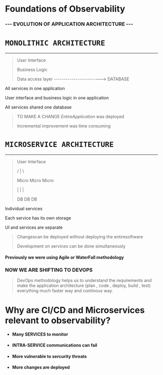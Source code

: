 # Foundations of Observability

### --- EVOLUTION OF APPLICATION ARCHITECTURE ---

# `MONOLITHIC ARCHITECTURE`

---

> User Interface
> 
> Business Logic
> 
> Data access layer ------------------------>  DATABASE

All services in one application 

User interface and business logic in one application

All services shared one database

> TO MAKE A CHANGE  $Entire Application$ was deployed
> 
> Incremental improvement was time consuming



# `MICROSERVICE ARCHITECTURE`

---

> User Interface 
> 
> /           |        \ 
> 
> Micro   Micro  Micro 
> 
> |           |          |
> 
> DB       DB      DB

Individual services

Each service has its own storage

UI and services are separate

>  Changescan be deployed without deploying the entiresoftware
> 
> Development on services can be done simultaneously
> 
> 

#### Previously we were using Agile or WaterFall methodology

### NOW WE ARE SHIFTING TO DEVOPS

> DevOps methodology helps us to understand the requirements and make the application architecture (plan , code , deploy, build , test) everything much faster way and continous way.

# Why are CI/CD and Microservices relevant to observability?

- #### Many SERVICES to monitor

- #### INTRA-SERVICE communications can fail

- #### More vulnerable to sercurity threats

- #### More changes are deployed



 




